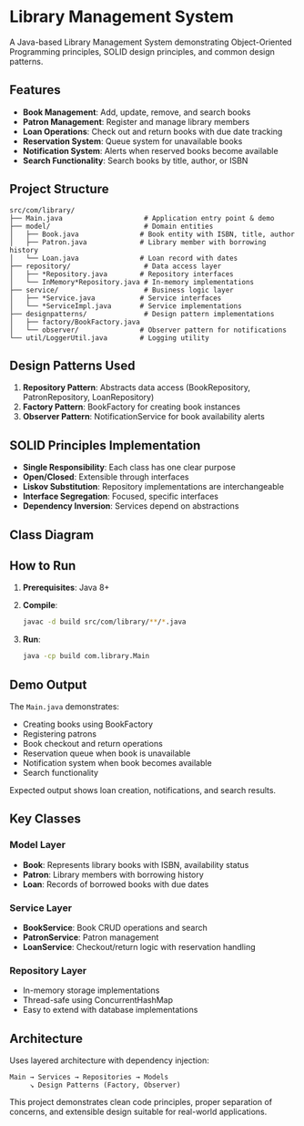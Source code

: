 # Library Management System

A Java-based Library Management System demonstrating Object-Oriented Programming principles, SOLID design principles, and common design patterns.

## Features

- **Book Management**: Add, update, remove, and search books
- **Patron Management**: Register and manage library members
- **Loan Operations**: Check out and return books with due date tracking
- **Reservation System**: Queue system for unavailable books
- **Notification System**: Alerts when reserved books become available
- **Search Functionality**: Search books by title, author, or ISBN

## Project Structure

```
src/com/library/
├── Main.java                    # Application entry point & demo
├── model/                       # Domain entities
│   ├── Book.java               # Book entity with ISBN, title, author
│   ├── Patron.java             # Library member with borrowing history
│   └── Loan.java               # Loan record with dates
├── repository/                  # Data access layer
│   ├── *Repository.java        # Repository interfaces
│   └── InMemory*Repository.java # In-memory implementations
├── service/                     # Business logic layer
│   ├── *Service.java           # Service interfaces
│   └── *ServiceImpl.java       # Service implementations
├── designpatterns/              # Design pattern implementations
│   ├── factory/BookFactory.java
│   └── observer/               # Observer pattern for notifications
└── util/LoggerUtil.java        # Logging utility
```

## Design Patterns Used

1. **Repository Pattern**: Abstracts data access (BookRepository, PatronRepository, LoanRepository)
2. **Factory Pattern**: BookFactory for creating book instances
3. **Observer Pattern**: NotificationService for book availability alerts

## SOLID Principles Implementation

- **Single Responsibility**: Each class has one clear purpose
- **Open/Closed**: Extensible through interfaces
- **Liskov Substitution**: Repository implementations are interchangeable
- **Interface Segregation**: Focused, specific interfaces
- **Dependency Inversion**: Services depend on abstractions

## Class Diagram



## How to Run

1. **Prerequisites**: Java 8+

2. **Compile**:
   ```bash
   javac -d build src/com/library/**/*.java
   ```

3. **Run**:
   ```bash
   java -cp build com.library.Main
   ```

## Demo Output

The `Main.java` demonstrates:
- Creating books using BookFactory
- Registering patrons
- Book checkout and return operations
- Reservation queue when book is unavailable
- Notification system when book becomes available
- Search functionality

Expected output shows loan creation, notifications, and search results.

## Key Classes

### Model Layer
- **Book**: Represents library books with ISBN, availability status
- **Patron**: Library members with borrowing history
- **Loan**: Records of borrowed books with due dates

### Service Layer
- **BookService**: Book CRUD operations and search
- **PatronService**: Patron management
- **LoanService**: Checkout/return logic with reservation handling

### Repository Layer
- In-memory storage implementations
- Thread-safe using ConcurrentHashMap
- Easy to extend with database implementations

## Architecture

Uses layered architecture with dependency injection:
```
Main → Services → Repositories → Models
     ↘ Design Patterns (Factory, Observer)
```

This project demonstrates clean code principles, proper separation of concerns, and extensible design suitable for real-world applications.
